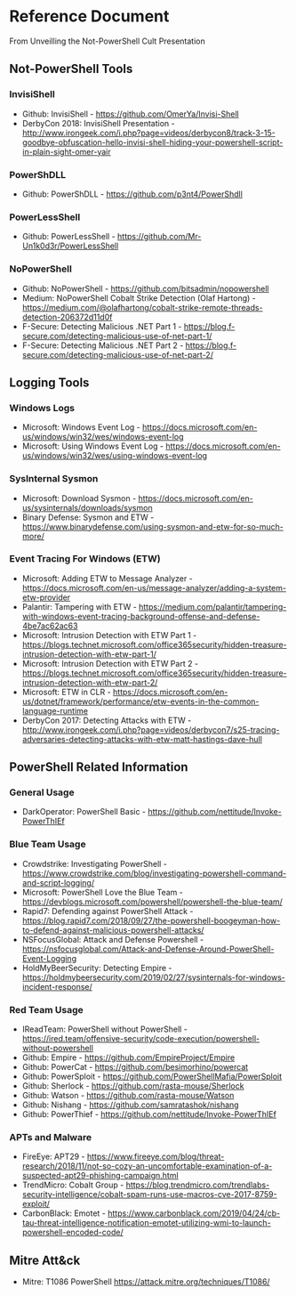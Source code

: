 # Reference Document 
From Unveilling the Not-PowerShell Cult Presentation



## Not-PowerShell Tools

### InvisiShell

* Github: InvisiShell - https://github.com/OmerYa/Invisi-Shell
* DerbyCon 2018: InvisiShell Presentation - http://www.irongeek.com/i.php?page=videos/derbycon8/track-3-15-goodbye-obfuscation-hello-invisi-shell-hiding-your-powershell-script-in-plain-sight-omer-yair

### PowerShDLL

* Github: PowerShDLL - https://github.com/p3nt4/PowerShdll

### PowerLessShell

* Github: PowerLessShell - https://github.com/Mr-Un1k0d3r/PowerLessShell

### NoPowerShell

* Github: NoPowerShell - https://github.com/bitsadmin/nopowershell
* Medium: NoPowerShell Cobalt Strike Detection (Olaf Hartong) - https://medium.com/@olafhartong/cobalt-strike-remote-threads-detection-206372d11d0f
* F-Secure: Detecting Malicious .NET Part 1 - https://blog.f-secure.com/detecting-malicious-use-of-net-part-1/
* F-Secure: Detecting Malicious .NET Part 2 - https://blog.f-secure.com/detecting-malicious-use-of-net-part-2/


## Logging Tools

### Windows Logs
* Microsoft: Windows Event Log - https://docs.microsoft.com/en-us/windows/win32/wes/windows-event-log
* Microsoft: Using Windows Event Log - https://docs.microsoft.com/en-us/windows/win32/wes/using-windows-event-log

### SysInternal Sysmon
* Microsoft: Download Sysmon - https://docs.microsoft.com/en-us/sysinternals/downloads/sysmon
* Binary Defense: Sysmon and ETW - https://www.binarydefense.com/using-sysmon-and-etw-for-so-much-more/

### Event Tracing For Windows (ETW)

* Microsoft: Adding ETW to Message Analyzer - https://docs.microsoft.com/en-us/message-analyzer/adding-a-system-etw-provider
* Palantir: Tampering with ETW - https://medium.com/palantir/tampering-with-windows-event-tracing-background-offense-and-defense-4be7ac62ac63
* Microsoft: Intrusion Detection with ETW Part 1 - https://blogs.technet.microsoft.com/office365security/hidden-treasure-intrusion-detection-with-etw-part-1/
* Microsoft: Intrusion Detection with ETW Part 2 - https://blogs.technet.microsoft.com/office365security/hidden-treasure-intrusion-detection-with-etw-part-2/
* Microsoft: ETW in CLR - https://docs.microsoft.com/en-us/dotnet/framework/performance/etw-events-in-the-common-language-runtime
* DerbyCon 2017: Detecting Attacks with ETW - http://www.irongeek.com/i.php?page=videos/derbycon7/s25-tracing-adversaries-detecting-attacks-with-etw-matt-hastings-dave-hull


## PowerShell Related Information

### General Usage

* DarkOperator: PowerShell Basic - https://github.com/nettitude/Invoke-PowerThIEf

### Blue Team Usage 

* Crowdstrike: Investigating PowerShell - https://www.crowdstrike.com/blog/investigating-powershell-command-and-script-logging/
* Microsoft: PowerShell Love the Blue Team - https://devblogs.microsoft.com/powershell/powershell-the-blue-team/
* Rapid7: Defending against PowerShell Attack - https://blog.rapid7.com/2018/09/27/the-powershell-boogeyman-how-to-defend-against-malicious-powershell-attacks/
* NSFocusGlobal: Attack and Defense Powershell - https://nsfocusglobal.com/Attack-and-Defense-Around-PowerShell-Event-Logging
* HoldMyBeerSecurity: Detecting Empire - https://holdmybeersecurity.com/2019/02/27/sysinternals-for-windows-incident-response/

### Red Team Usage
* IReadTeam: PowerShell without PowerShell - https://ired.team/offensive-security/code-execution/powershell-without-powershell
* Github: Empire - https://github.com/EmpireProject/Empire
* Github: PowerCat - https://github.com/besimorhino/powercat
* Github: PowerSploit - https://github.com/PowerShellMafia/PowerSploit
* Github: Sherlock - https://github.com/rasta-mouse/Sherlock
* Github: Watson - https://github.com/rasta-mouse/Watson
* Github: Nishang - https://github.com/samratashok/nishang
* Github: PowerThief - https://github.com/nettitude/Invoke-PowerThIEf

### APTs and Malware 
* FireEye: APT29 - https://www.fireeye.com/blog/threat-research/2018/11/not-so-cozy-an-uncomfortable-examination-of-a-suspected-apt29-phishing-campaign.html
* TrendMicro: Cobalt Group - https://blog.trendmicro.com/trendlabs-security-intelligence/cobalt-spam-runs-use-macros-cve-2017-8759-exploit/
* CarbonBlack: Emotet - https://www.carbonblack.com/2019/04/24/cb-tau-threat-intelligence-notification-emotet-utilizing-wmi-to-launch-powershell-encoded-code/


## Mitre Att&ck
* Mitre: T1086 PowerShell https://attack.mitre.org/techniques/T1086/



